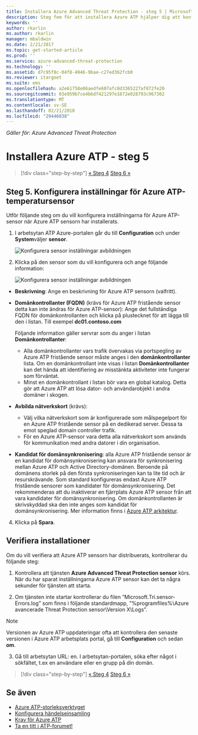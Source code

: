 ```yaml
---
title: Installera Azure Advanced Threat Protection - steg 5 | Microsoft Docs
description: Steg fem för att installera Azure ATP hjälper dig att konfigurera inställningar för din Azure ATP fristående sensor.
keywords: ''
author: rkarlin
ms.author: rkarlin
manager: mbaldwin
ms.date: 2/21/2017
ms.topic: get-started-article
ms.prod: ''
ms.service: azure-advanced-threat-protection
ms.technology: ''
ms.assetid: d7c95f8c-04f8-4946-9bae-c27ed362fcb0
ms.reviewer: itargoet
ms.suite: ems
ms.openlocfilehash: a2e61758e06aedfe607afc0d3365227af872fe20
ms.sourcegitcommit: 03e959b7ce4b6df421297e1872e028793c967302
ms.translationtype: MT
ms.contentlocale: sv-SE
ms.lasthandoff: 02/21/2018
ms.locfileid: "29446038"
---
```

*Gäller för: Azure Advanced Threat Protection*



# <a name="install-azure-atp---step-5"></a>Installera Azure ATP - steg 5

>[!div class="step-by-step"]
[« Steg 4](install-atp-step4.md)
[Steg 6 »](install-atp-step6-vpn.md)


## <a name="step-5-configure-the-azure-atp-sensor-settings"></a>Steg 5. Konfigurera inställningar för Azure ATP-temperatursensor
Utför följande steg om du vill konfigurera inställningarna för Azure ATP-sensor när Azure ATP sensorn har installerats.

1.  I arbetsytan ATP Azure-portalen går du till **Configuration** och under **System**väljer **sensor**.
   
     ![Konfigurera sensor inställningar avbildningen](media/atp-sensor-config.png)


2.  Klicka på den sensor som du vill konfigurera och ange följande information:

    ![Konfigurera sensor inställningar avbildningen](media/atp-sensor-config-2.png)

  - **Beskrivning**: Ange en beskrivning för Azure ATP sensorn (valfritt).
  - **Domänkontrollanter (FQDN)** (krävs för Azure ATP fristående sensor detta kan inte ändras för Azure ATP-sensor): Ange det fullständiga FQDN för domänkontrollanten och klicka på plustecknet för att lägga till den i listan. Till exempel  **dc01.contoso.com**

      Följande information gäller servrar som du anger i listan **Domänkontrollanter**:
      - Alla domänkontrollanter vars trafik övervakas via portspegling av Azure ATP fristående sensor måste anges i den **domänkontrollanter** lista. Om en domänkontrollant inte visas i listan **Domänkontrollanter** kan det hända att identifiering av misstänkta aktiviteter inte fungerar som förväntat.
      - Minst en domänkontrollant i listan bör vara en global katalog. Detta gör att Azure ATP att lösa dator- och användarobjekt i andra domäner i skogen.

  - **Avbilda nätverkskort** (krävs):
     - Välj vilka nätverkskort som är konfigurerade som målspegelport för en Azure ATP fristående sensor på en dedikerad server. Dessa ta emot speglad domain controller trafik.
     - För en Azure ATP-sensor vara detta alla nätverkskort som används för kommunikation med andra datorer i din organisation.


  - **Kandidat för domänsynkronisering**: alla Azure ATP fristående sensor är en kandidat för domänsynkronisering kan ansvara för synkronisering mellan Azure ATP och Active Directory-domänen. Beroende på domänens storlek på den första synkroniseringen kan ta lite tid och är resurskrävande. Som standard konfigureras endast Azure ATP fristående sensorer som kandidater för domänsynkronisering.
   Det rekommenderas att du inaktiverar en fjärrplats Azure ATP sensor från att vara kandidater för domänsynkronisering.
   Om domänkontrollanten är skrivskyddad ska den inte anges som kandidat för domänsynkronisering. Mer information finns i [Azure ATP arkitektur](atp-architecture.md#azure-atp-sensor-features).
  
4. Klicka på **Spara**.


## <a name="validate-installations"></a>Verifiera installationer
Om du vill verifiera att Azure ATP sensorn har distribuerats, kontrollerar du följande steg:

1.  Kontrollera att tjänsten **Azure Advanced Threat Protection sensor** körs. När du har sparat inställningarna Azure ATP sensor kan det ta några sekunder för tjänsten att starta.

2.  Om tjänsten inte startar kontrollerar du filen ”Microsoft.Tri.sensor-Errors.log” som finns i följande standardmapp, ”%programfiles%\Azure avancerade Threat Protection sensor\Version X\Logs”.
 
 >[!NOTE]
 > Versionen av Azure ATP uppdateringar ofta att kontrollera den senaste versionen i Azure ATP arbetsplats portal, gå till **Configuration** och sedan **om**. 

3.  Gå till arbetsytan URL: en. I arbetsytan-portalen, söka efter något i sökfältet, t.ex en användare eller en grupp på din domän.



>[!div class="step-by-step"]
[« Steg 4](install-atp-step4.md)
[Steg 6 »](install-atp-step6-vpn.md)


## <a name="see-also"></a>Se även

- [Azure ATP-storleksverktyget](http://aka.ms/aatpsizingtool)
- [Konfigurera händelseinsamling](configure-event-collection.md)
- [Krav för Azure ATP](atp-prerequisites.md)
- [Ta en titt i ATP-forumet!](https://aka.ms/azureatpcommunity)
